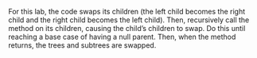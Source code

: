 For this lab, the code swaps its children (the left child becomes the right child and the right child becomes the left child). Then, recursively call the method on its children, causing the child’s children to swap. Do this until reaching a base case of having a null parent. Then, when the method returns, the trees and subtrees are swapped. 
